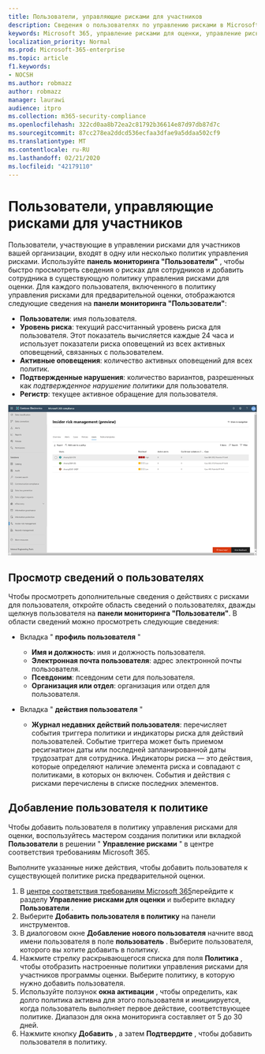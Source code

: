 ```yaml
---
title: Пользователи, управляющие рисками для участников
description: Сведения о пользователях по управлению рисками в Microsoft 365
keywords: Microsoft 365, управление рисками для оценки, управление рисками, соответствие требованиям
localization_priority: Normal
ms.prod: Microsoft-365-enterprise
ms.topic: article
f1.keywords:
- NOCSH
ms.author: robmazz
author: robmazz
manager: laurawi
audience: itpro
ms.collection: m365-security-compliance
ms.openlocfilehash: 322cd0aa8b72ea2c81792b36614e87d97db87d7c
ms.sourcegitcommit: 87cc278ea2ddcd536ecfaa3dfae9a5ddaa502cf9
ms.translationtype: MT
ms.contentlocale: ru-RU
ms.lasthandoff: 02/21/2020
ms.locfileid: "42179110"
---
```

# <a name="insider-risk-management-users"></a>Пользователи, управляющие рисками для участников

Пользователи, участвующие в управлении рисками для участников вашей организации, входят в одну или несколько политик управления рисками. Используйте **панель мониторинга "Пользователи"** , чтобы быстро просмотреть сведения о рисках для сотрудников и добавить сотрудника в существующую политику управления рисками для оценки. Для каждого пользователя, включенного в политику управления рисками для предварительной оценки, отображаются следующие сведения на **панели мониторинга "Пользователи"**:

- **Пользователи**: имя пользователя.
- **Уровень риска**: текущий рассчитанный уровень риска для пользователя. Этот показатель вычисляется каждые 24 часа и использует показатели риска оповещений из всех активных оповещений, связанных с пользователем.
- **Активные оповещения**: количество активных оповещений для всех политик.
- **Подтвержденные нарушения**: количество вариантов, разрешенных как *подтвержденное нарушение политики* для пользователя.
- **Регистр**: текущее активное обращение для пользователя.

![Панель мониторинга пользователей управления рисками для участников](../media/insider-risk-users-dashboard.png)

## <a name="view-user-details"></a>Просмотр сведений о пользователях

Чтобы просмотреть дополнительные сведения о действиях с рисками для пользователя, откройте область сведений о пользователях, дважды щелкнув пользователя на **панели мониторинга "Пользователи"**. В области сведений можно просмотреть следующие сведения:

- Вкладка " **профиль пользователя** "
    - **Имя и должность**: имя и должность пользователя.
    - **Электронная почта пользователя**: адрес электронной почты пользователя.
    - **Псевдоним**: псевдоним сети для пользователя.
    - **Организация или отдел**: организация или отдел для пользователя.

- Вкладка " **действия пользователя** "
    - **Журнал недавних действий пользователя**: перечисляет события триггера политики и индикаторы риска для действий пользователей. Событие триггера может быть приемом ресигнатион даты или последней запланированной даты трудозатрат для сотрудника. Индикаторы риска — это действия, которые определяют наличие элемента риска и совпадают с политиками, в которых он включен. События и действия с рисками перечислены в списке последних элементов.

## <a name="add-a-user-to-a-policy"></a>Добавление пользователя к политике

Чтобы добавить пользователя в политику управления рисками для оценки, воспользуйтесь мастером создания политики или вкладкой **Пользователи** в решении " **Управление рисками** " в центре соответствия требованиям Microsoft 365.

Выполните указанные ниже действия, чтобы добавить пользователя к существующей политике риска предварительной оценки.

1. В [центре соответствия требованиям Microsoft 365](https://compliance.microsoft.com)перейдите к разделу **Управление рисками для оценки** и выберите вкладку **Пользователи** .
2. Выберите **Добавить пользователя в политику** на панели инструментов.
3. В диалоговом окне **Добавление нового пользователя** начните ввод имени пользователя в поле **пользователь** . Выберите пользователя, которого вы хотите добавить в политику.
4. Нажмите стрелку раскрывающегося списка для поля **Политика** , чтобы отобразить настроенные политики управления рисками для участников программы оценки. Выберите политику, в которую нужно добавить пользователя.
5. Используйте ползунок **окна активации** , чтобы определить, как долго политика активна для этого пользователя и инициируется, когда пользователь выполняет первое действие, соответствующее политике. Диапазон для окна мониторинга составляет от 5 до 30 дней.
6. Нажмите кнопку **Добавить** , а затем **Подтвердите** , чтобы добавить пользователя в политику.
